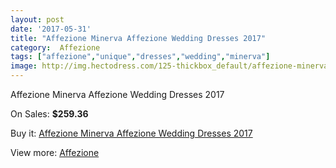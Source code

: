 ```yaml
---
layout: post
date: '2017-05-31'
title: "Affezione Minerva Affezione Wedding Dresses 2017"
category:  Affezione
tags: ["affezione","unique","dresses","wedding","minerva"]
image: http://img.hectodress.com/125-thickbox_default/affezione-minerva-affezione-wedding-dresses-2013.jpg
---
```

Affezione Minerva Affezione Wedding Dresses 2017

On Sales: **$259.36**
<a href="https://www.hectodress.com/-affezione/47-affezione-minerva-affezione-wedding-dresses-2013.html"><amp-img layout="responsive" width="600" height="600" src="//img.hectodress.com/125-thickbox_default/affezione-minerva-affezione-wedding-dresses-2013.jpg" alt="Affezione Minerva Affezione Wedding Dresses 2017 0" /></a>
<a href="https://www.hectodress.com/-affezione/47-affezione-minerva-affezione-wedding-dresses-2013.html"><amp-img layout="responsive" width="600" height="600" src="//img.hectodress.com/126-thickbox_default/affezione-minerva-affezione-wedding-dresses-2013.jpg" alt="Affezione Minerva Affezione Wedding Dresses 2017 1" /></a>

Buy it: [Affezione Minerva Affezione Wedding Dresses 2017](https://www.hectodress.com/-affezione/47-affezione-minerva-affezione-wedding-dresses-2013.html "Affezione Minerva Affezione Wedding Dresses 2017")

View more: [ Affezione](https://www.hectodress.com/4--affezione " Affezione")
